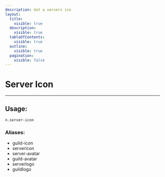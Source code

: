 ```yaml
---
description: Get a servers ico
layout:
  title:
    visible: true
  description:
    visible: true
  tableOfContents:
    visible: true
  outline:
    visible: true
  pagination:
    visible: false
---
```


# Server Icon

***

## Usage:

```
n.server-icon
```

### Aliases:

* guild-icon
* servericon
* server-avatar
* guild-avatar
* serverlogo
* guildlogo








